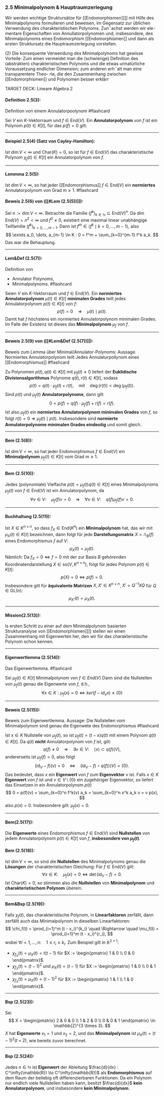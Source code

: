 ### 2.5 Minimalpolynom & Hauptraumzerlegung

Wir werden wichtige Struktursätze für [[Endomorphismen]]]] mit Hilfe des
Minimalpolynoms formulieren und beweisen, im Gegensatz zur üblichen
Verwendung des charakteristischen Polynoms. Zun¨achst werden wir ele-
mentare Eigenschaften von Annullatorpolynomen und, insbesondere, des
Minimalpolynoms eines Endomorphism [[Endomorphismen]] und dann als ersten
Struktursatz die Hauptraumzerlegung vorstellen.

(2) Die konsequente Verwendung des Minimalpolynoms hat gewisse Vorteile:
Zum einen vermeidet man die (schwierige) Definition des (abstrakten)
charakteristischen Polynoms und die etwas unnatürliche Voraussetzung
endlicher Dimension; zum anderen erh¨alt man eine transparentere Theo-
rie, die den Zusammenhang zwischen [[Endomorphismen]] und Polynomen
besser erklärr

TARGET DECK: Lineare Algebra 2

#### Definition 2.5(3):

Definition von einem Annulatorpoolynom #flashcard 

Sei $V$ ein $K$-Vektorraum und $f \in \text{End}(V)$. Ein **Annulatorpolynom** von $f$ ist ein Polynom $p(t) \in K[t]$, für das $p(f) = 0$ gilt.
<!--ID: 1738066795606-->

---

#### Beispiel 2.5(4) (Satz von Cayley-Hamilton):

Ist $\dim V < \infty$ und $\text{Char}(K) = 0$, so ist für $f \in \text{End}(V)$ das charakteristische Polynom $\chi_f(t) \in K[t]$ ein Annulatorpolynom von $f$.

---

#### Lemmma 2.5(5):

Ist $\dim V < \infty$, so hat jeder [[Endomorphismus]] $f \in \text{End}(V)$ ein **normiertes** Annulatorpolynom von Grad $m \geq 1$. #flashcard 
#### Beweis 2.5(6) von ([[#Lem (2.5(5))]]):
Sei $n := \dim V < \infty$. Betrachte die Familie $(f^k)_{k \in \mathbb{N}} \subseteq \text{End}(V)^n$. Da $\dim \text{End}(V) = n^2 < \infty$ und $f^0 \neq 0$, existiert eine maximal linear unabhängige Teilfamilie $(f^k)_{k=0,\dots,m-1}$. Dann ist $f^m \in \langle f^k \mid k=0,\dots,m-1 \rangle$, also $$ \exists a_0, \dots, a_{m-1} \in K : 0 = f^m + \sum_{k=0}^{m-1} f^k a_k. $$ Das war die Behauptung.
<!--ID: 1738066983864-->

---

#### Lem&Def (2.5(7)): 

Definition von
- Annulator Polynoms, 
- Minimalpolynoms. #flashcard 

Seien $V$ ein $K$-Vektorraum und $f \in \text{End}(V)$. Ein **normiertes Annulatorpolynom** $\mu(t) \in K[t]$ **minimalen Grades** teilt jedes Annulatorpolynom $p(t) \in K[t]$ von $f$: $$ p(f) = 0 \quad \Rightarrow \quad \mu(t) \mid p(t). $$ Damit hat $f$ höchstens ein normiertes Annulatorpolynom minimalen Grades. Im Falle der Existenz ist dieses das **Minimalpolynom** $\mu_f$ von $f$.
<!--ID: 1738075898783-->

---

#### Beweis 2.5(9) von ([[#Lem&Def (2.5(7))]]):

Beweis zum Lemma über Minimal/Annulator-Polynoms:
Aussage. Normiertes Annulatorpolynom teilt Jedes Annulaturpollynom eines [[Endomorphismus]] #flashcard 

Zu Polynomen $p(t), q(t) \in K[t]$ mit $\mu_f(t) \neq 0$ liefert der **Euklidische Divisionsalgorithmus** Polynome $q(t), r(t) \in K[t]$, sodass $$ p(t) = q(t) \cdot \mu_f(t) + r(t), \quad \text{mit} \quad \deg(r(t)) < \deg(\mu_f(t)). $$ Sind $p(t)$ und $\mu_f(t)$ **Annulatorpolynome**, dann gilt $$ 0 = p(f) = q(f) \cdot \mu_f(f) + r(f) = r(f). $$ Ist also $\mu_f(t)$ ein **normiertes Annulatorpolynom minimalen Grades** von $f$, so folgt $r(t) = 0 \Rightarrow \mu_f(t) \mid p(t)$. Insbesondere sind **normierte Annulatorpolynome minimalen Grades eindeutig** und somit gleich.
<!--ID: 1738076204388-->

---

#### Bem (2.5(8)):

Ist $\dim V < \infty$, so hat jeder Endomorphismus $f \in \text{End}(V)$ ein **Minimalpolynom** $\mu_f(t) \in K[t]$ vom Grad $m \geq 1$.

---

#### Bem (2.5(10)):

Jedes (polynomiale) Vielfache $p(t) = \mu_f(t) q(t) \in K[t]$ eines Minimalpolynoms $\mu_f(t)$ von $f \in \text{End}(V)$ ist ein Annulatorpolynom, da $$ \forall v \in V: \quad \mu_f(f) v = 0 \quad \Rightarrow \quad \forall v \in V: \quad q(f) \mu_f(f) v = 0. $$ 

---

#### Buchhaltung (2.5(11)):

Ist $X \in K^{n \times n}$, so dass $f_X \in \text{End}(K^n)$ ein **Minimalpolynom** hat, das wir mit $\mu_X(t) \in K[t]$ bezeichnen, dann folgt für jede **Darstellungsmatrix** $X = \mathbb{A}_B(f)$ eines Endomorphismus $f$ auf $V$: $$ \mu_X(t) = \mu_f(t). $$ Nämlich: Da $f_X = 0 \iff f = 0$ mit der zur Basis $B$ gehörenden Koordinatendarstellung $X \in \text{so}(V, K^{n \times n})$, folgt für jedes Polynom $p(t) \in K[t]$: $$ p(X) = 0 \iff p(f) = 0. $$ Insbesondere gilt für **äquivalente Matrizen** $X, X' \in K^{n \times n}$, $X' = Q^{-1} X Q$ für $Q \in \text{GL}(n)$: $$ \mu_{X'}(t) = \mu_X(t). $$

---

#### Mission(2.5(13)):

ls ersten Schritt zu einer auf dem Minimalpolynom basierten
Strukturanalyse von [[Endomorphismen]]]] stellen wir einen Zusammenhang
mit Eigenwerten her, den wir für das charakteristische Polynom schon
kennen.

---

#### Eigenwertlemma (2.5(14)):

Das Eigenwertlemma. #flashcard 

Sei $\mu_{f}(t) \in K[t]$ Minimalpolynom von $f \in End(V)$ Dann sind die Nullstellen von $\mu_{f}(t)$ genau die Eigenwerte von $f$, d.h., $$ \forall x \in K: \mu_{f}(x) = 0 \Leftrightarrow ker(f -id_{v}x) \neq \{0\}$$
<!--ID: 1738077687157-->

---

#### Beweis (2.5(15)):

Beweis zum Eigenwertlemma.
Aussage: Die Nullstellen vom Minimalpolynom sind genau die Eigenwete des Endomorphismus #flashcard 

Ist $x \in K$ Nullstelle von $\mu_f(t)$, so ist $\mu_f(t) = (t - x) q(t)$ mit einem Polynom $q(t) \in K[t]$. Da $q(t)$ **nicht** Annulatorpolynom von $f$ ist, gilt: $$ q(f) \neq 0 \quad \Rightarrow \quad \exists v \in V : \quad \langle x \rangle \subset q(f)(V), $$ andererseits ist $\mu_f(f) = 0$, also folgt $$ (\text{id}_V - f)(v) = 0 \quad \iff \quad (\text{id}_V - f) \circ q(f))(V) = \{0\}. $$ Das bedeutet, dass $x$ ein **Eigenwert** von $f$ zum **Eigenvektor** $v$ ist. Falls $x \in K$ **Eigenwert** von $f$ ist und $v \in V \setminus \{0\}$ ein zugehöriger Eigenvektor, so liefert das Einsetzen in ein Annulatorpolynom $p(t)$ $$ 0 = p(f)(v) = \sum_{k=0}^n f^k(v) a_k = \sum_{k=0}^n x^k a_k v = v p(x), $$ also $p(x) = 0$. Insbesondere gilt: $\mu_f(x) = 0$.
<!--ID: 1738077115434-->

---

#### Bem(2.5(17)):

Die **Eigenwerte** eines Endomorphismus $f \in \text{End}(V)$ sind **Nullstellen** von jedem Annulatorpolynom $p(t) \in K[t]$ von $f$, **insbesondere von $\mu_f(t)$**. 

#### Bem (2.5(18)):

Ist $\dim V < \infty$, so sind die **Nullstellen** des Minimalpolynoms genau die **Lösungen** der charakteristischen Gleichung: Für $f \in \text{End}(V)$ gilt: $$ \forall x \in K: \quad \mu_f(x) = 0 \iff \det(\text{id}_V - f) = 0. $$ Ist $\text{Char}(K) = 0$, so stimmen also die **Nullstellen** von **Minimalpolynom** und **charakteristischem Polynom** überein.

---

#### Bem&Bsp (2.5(19)):

Falls $\chi_f(t)$, das charakteristische Polynom, in **Linearfaktoren** zerfällt, dann zerfällt auch das Minimalpolynom in dieselben Linearfaktoren: $$ \chi_f(t) = \prod_{i=1}^m (t - x_i)^{k_i} \quad \Rightarrow \quad \mu_f(t) = \prod_{i=1}^m (t - x_i)^{r_i}, $$ wobei  $\forall i = 1, \dots, n: \quad 1 \leq r_i \leq k_i$. Zum Beispiel gilt in $\mathbb{R}^{2 \times 1}$:

- $\chi_{f_X}(t) = \mu_X(t) = t(t - 1)$ für $X := \begin{pmatrix} 1 & 0 \\ 0 & 0 \end{pmatrix}$. 
- $\chi_{f_X}(t) = (t - 1)^2$ und $\mu_X(t) = (t - 1)$ für $X := \begin{pmatrix} 1 & 0 \\ 0 & 1 \end{pmatrix}$. 
- $\chi_{f_X}(t) = \mu_X(t) = (t - 1)^2$ für $X := \begin{pmatrix} 1 & 1 \\ 1 & 0 \end{pmatrix}$. 
 ---

#### Bsp (2.5(23)):

Sei $$ X = \begin{pmatrix} 2 & 0 & 0 \\ 1 & 2 & 0 \\ 0 & 0 & 1 \end{pmatrix} \in \mathbb{Z}^{3 \times 3}. $$ $X$ hat **Eigenwerte** $x_1 = 1$ und $x_2 = 2$, und das **Minimalpolynom** ist $\mu_X(t) = (t - 1)^2 (t + 2)$, wie bereits zuvor berechnet.

---

#### Bsp (2.5(24)):

Jedes $n \in \mathbb{N}$ ist **Eigenwert** der Ableitung $\frac{d}{dx} : C^\infty(\mathbb{R}) \to C^\infty(\mathbb{R})$  als **Endomorphismus** auf dem Raum der beliebig oft differenzierbaren Funktionen. Da ein Polynom nur endlich viele Nullstellen haben kann, besitzt $\frac{d}{dx}$ **kein Annulatorpolynom**, und insbesondere **kein Minimalpolynom**.